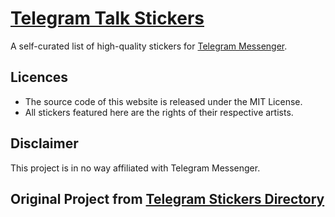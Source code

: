 # [Telegram Talk Stickers](https://resir014.github.io/telegram-stickers/)

A self-curated list of high-quality stickers for [Telegram Messenger](https://telegram.org/).

## Licences

* The source code of this website is released under the MIT License.
* All stickers featured here are the rights of their respective artists.

## Disclaimer

This project is in no way affiliated with Telegram Messenger.

## Original Project from [Telegram Stickers Directory](https://github.com/telegram-stickers/telegram-stickers.github.io)
